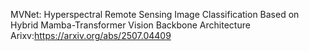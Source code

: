 MVNet: Hyperspectral Remote Sensing Image Classification Based on Hybrid Mamba-Transformer Vision Backbone Architecture      
Arixv:https://arxiv.org/abs/2507.04409
